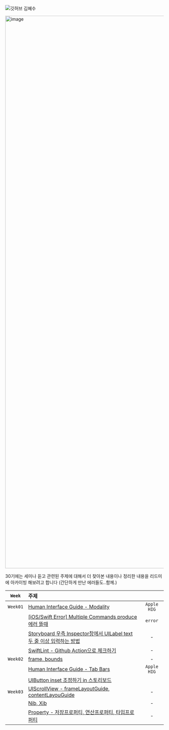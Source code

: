 ![깃허브 김혜수](https://user-images.githubusercontent.com/61109660/160548991-1dfa474e-7be2-4f6c-a0fd-9e54a22d6501.png)

<img width="1755" alt="image" src="https://user-images.githubusercontent.com/68391767/162249065-543f1412-20b2-4ef2-8f82-987008772bb4.png">


30기에는 세미나 듣고 관련된 주제에 대해서 더 찾아본 내용이나 정리한 내용을 리드미에 아카이빙 해보려고 합니다 (간단하게 만난 에러들도..함께.)


|`Week`|주제||
|:--:|:--|:--:|
|`Week01`|[Human Interface Guide - Modality](https://kimseawater.notion.site/HIG-Modality-385534104e6648e08d72bf683bad404d)|`Apple HIG`|
||[[iOS/Swift Error] Multiple Commands produce 에러 뜰때](https://velog.io/@hyesuuou/iOSSwift-Error-Multiple-Commands-produce-%EC%97%90%EB%9F%AC-%EB%9C%B0%EB%95%8C)|`error`|
||[Storyboard 우측 Inspector창에서 UILabel text 두 줄 이상 입력하는 방법](https://velog.io/@hyesuuou/iOSSwift-Storyboard-%EC%9A%B0%EC%B8%A1-Inspector%EC%B0%BD%EC%97%90%EC%84%9C-UILabel-text-%EB%91%90-%EC%A4%84-%EC%9D%B4%EC%83%81-%EC%9E%85%EB%A0%A5%ED%95%98%EB%8A%94-%EB%B0%A9%EB%B2%95)|-|
||[SwiftLint - Github Action으로 체크하기](https://velog.io/@hyesuuou/SwiftLint-Github-Action%EC%9C%BC%EB%A1%9C-%EC%B2%B4%ED%81%AC%ED%95%98%EA%B8%B0)|-|
|`Week02`|[frame, bounds](https://kimseawater.notion.site/frame-bounds-a117a29171304b74bd1cbea6c4801939)|-|
||[Human Interface Guide - Tab Bars](https://kimseawater.notion.site/Bars-Tab-Bars-f9b630f5352140c08ba5b213e4d6c746)|`Apple HIG`|
||[UIButton inset 조정하기 in 스토리보드](https://velog.io/@hyesuuou/iOSSwift-UIButton%EC%9D%98-Title-inset-%EC%8A%A4%ED%86%A0%EB%A6%AC%EB%B3%B4%EB%93%9C-inspector%EC%B0%BD%EC%97%90%EC%84%9C-%EC%84%A4%EC%A0%95%ED%95%98%EA%B8%B0)||
|`Week03`|[UIScrollView - frameLayoutGuide, contentLayouGuide](https://kimseawater.notion.site/UIScrollView-frameLayoutGuide-contentLayouGuide-ae6378e7f5e544459725fc639e0b7851)|-|
||[Nib, Xib](https://kimseawater.notion.site/Nib-Xib-b072d26d09154a7f83cf83fcfa797900)|-|
||[Property - 저장프로퍼티, 연산프로퍼티, 타입프로퍼티](https://kimseawater.notion.site/Property-10732d0fc2c5476a9765bb8a88fbb7db)|-|
